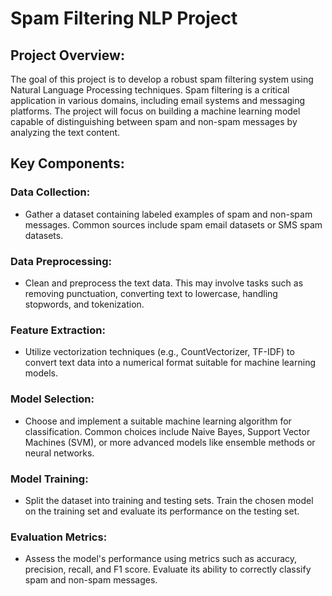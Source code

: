 # Spam Filtering NLP Project

## Project Overview:

The goal of this project is to develop a robust spam filtering system using Natural Language Processing techniques. Spam filtering is a critical application in various domains, including email systems and messaging platforms. The project will focus on building a machine learning model capable of distinguishing between spam and non-spam messages by analyzing the text content.

## Key Components:

### Data Collection:

- Gather a dataset containing labeled examples of spam and non-spam messages. Common sources include spam email datasets or SMS spam datasets.

### Data Preprocessing:

- Clean and preprocess the text data. This may involve tasks such as removing punctuation, converting text to lowercase, handling stopwords, and tokenization.

### Feature Extraction:

- Utilize vectorization techniques (e.g., CountVectorizer, TF-IDF) to convert text data into a numerical format suitable for machine learning models.

### Model Selection:

- Choose and implement a suitable machine learning algorithm for classification. Common choices include Naive Bayes, Support Vector Machines (SVM), or more advanced models like ensemble methods or neural networks.

### Model Training:

- Split the dataset into training and testing sets. Train the chosen model on the training set and evaluate its performance on the testing set.

### Evaluation Metrics:

- Assess the model's performance using metrics such as accuracy, precision, recall, and F1 score. Evaluate its ability to correctly classify spam and non-spam messages.

